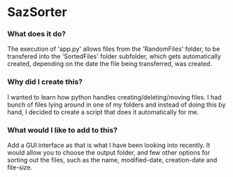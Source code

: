 # SazSorter

### What does it do?
The execution of 'app.py' allows files from the 'RandomFiles' folder, to be transfered into the 'SortedFiles' folder subfolder, which gets automatically created, depending on the date the file being transferred, was created. 

### Why did I create this?
I wanted to learn how python handles creating/deleting/moving files. I had bunch of files lying around in one of my folders and instead of doing this by hand, I decided to create a script that does it automatically for me.

### What would I like to add to this?
Add a GUI interface as that is what I have been looking into recently. It would allow you to choose the output folder, and few other options for sorting out the files, such as the name, modified-date, creation-date and file-size.
